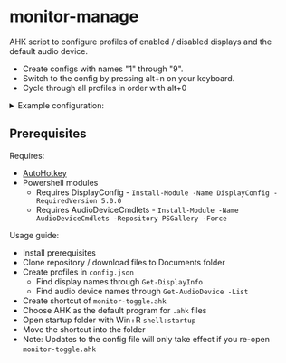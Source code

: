 # monitor-manage

AHK script to configure profiles of enabled / disabled displays and the default audio device. 

- Create configs with names "1" through "9".
- Switch to the config by pressing alt+n on your keyboard.
- Cycle through all profiles in order with alt+0

<details>
  <summary>Example configuration:</summary>
  
```json
{
  "1": {
    "audio": "Speakers (5- ODAC-revB USB DAC)",
    "activeDisplays": [
      "AW2725DF"
    ],
    "disableDisplays": [
      "LG TV SSCR2"
    ]
  },
  "2": {
    "audio": "Speakers (5- ODAC-revB USB DAC)",
    "activeDisplays": [
      "AW2725DF",
      "LG TV SSCR2"
    ],
    "disableDisplays": []
  },
  "3": {
    "audio": "LG TV SSCR2 (NVIDIA High Definition Audio)",
    "activeDisplays": [
      "AW2725DF",
      "LG TV SSCR2"
    ],
    "disableDisplays": []
  },
  "4": {
    "audio": "LG TV SSCR2 (NVIDIA High Definition Audio)",
    "activeDisplays": [
      "LG TV SSCR2"
    ],
    "disableDisplays": [
      "AW2725DF"
    ]
  }
}
```
</details>
   
## Prerequisites
Requires:
- [AutoHotkey](https://www.autohotkey.com/download/)
- Powershell modules
  - Requires DisplayConfig - `Install-Module -Name DisplayConfig -RequiredVersion 5.0.0`
  - Requires AudioDeviceCmdlets - `Install-Module -Name AudioDeviceCmdlets -Repository PSGallery -Force`

Usage guide:
- Install prerequisites
- Clone repository / download files to Documents folder
- Create profiles in `config.json`
  - Find display names through `Get-DisplayInfo`
  - Find audio device names through `Get-AudioDevice -List`
- Create shortcut of `monitor-toggle.ahk`
- Choose AHK as the default program for `.ahk` files
- Open startup folder with Win+R `shell:startup`
- Move the shortcut into the folder
- Note: Updates to the config file will only take effect if you re-open `monitor-toggle.ahk`
